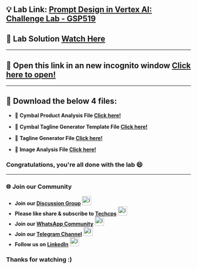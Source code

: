 

## 💡 Lab Link: [Prompt Design in Vertex AI: Challenge Lab - GSP519](https://www.cloudskillsboost.google/focuses/86504?parent=catalog)

## 🚀 Lab Solution [Watch Here](https://www.youtube.com/@techcps)

---

##  🚀 Open this link in an new incognito window [Click here to open!](https://console.cloud.google.com/vertex-ai/studio/saved-prompts?project=)

---

## 🚨 Download the below 4 files:

- 🚀 **Cymbal Product Analysis File [Click here!](https://github.com/Techcps/GSP-Short-Trick/blob/main/Prompt%20Design%20in%20Vertex%20AI%20Challenge%20Lab/Cymbal%20Product%20Analysis.json)**

- 🚀 **Cymbal Tagline Generator Template File [Click here!](https://github.com/Techcps/GSP-Short-Trick/blob/main/Prompt%20Design%20in%20Vertex%20AI%20Challenge%20Lab/Cymbal%20Tagline%20Generator%20Template.json)**

- 🚀 **Tagline Generator File [Click here!](https://github.com/Techcps/GSP-Short-Trick/blob/main/Prompt%20Design%20in%20Vertex%20AI%20Challenge%20Lab/tagline-generator.ipynb)**

- 🚀 **Image Analysis File [Click here!](https://github.com/Techcps/GSP-Short-Trick/blob/main/Prompt%20Design%20in%20Vertex%20AI%20Challenge%20Lab/image-analysis.ipynb)**


### Congratulations, you're all done with the lab 😄

---

### 🌐 Join our Community

- **Join our [Discussion Group](https://t.me/Techcpschat)** <img src="https://github.com/user-attachments/assets/a4a4b767-151c-461d-bca1-da6d4c0cd68a" alt="icon" width="25" height="25">
- **Please like share & subscribe to [Techcps](https://www.youtube.com/@techcps)** <img src="https://github.com/user-attachments/assets/6ee41001-c795-467c-8d96-06b56c246b9c" alt="icon" width="25" height="25">
- **Join our [WhatsApp Community](https://whatsapp.com/channel/0029Va9nne147XeIFkXYv71A)** <img src="https://github.com/user-attachments/assets/aa10b8b2-5424-40bc-8911-7969f29f6dae" alt="icon" width="25" height="25">
- **Join our [Telegram Channel](https://t.me/Techcps)** <img src="https://github.com/user-attachments/assets/a4a4b767-151c-461d-bca1-da6d4c0cd68a" alt="icon" width="25" height="25">
- **Follow us on [LinkedIn](https://www.linkedin.com/company/techcps/)** <img src="https://github.com/user-attachments/assets/b9da471b-2f46-4d39-bea9-acdb3b3a23b0" alt="icon" width="25" height="25">

### Thanks for watching :)

